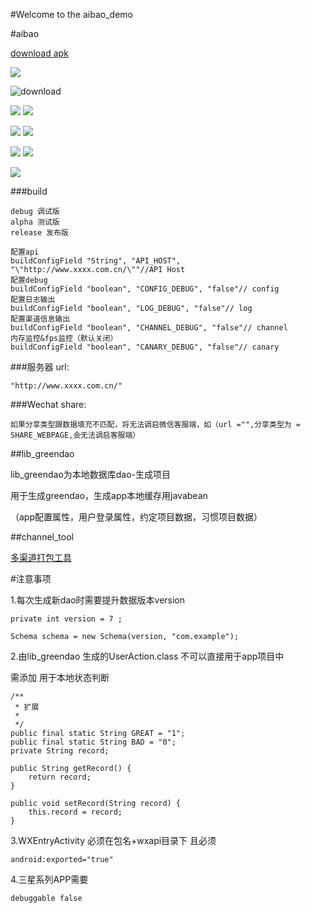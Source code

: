 #Welcome to the aibao_demo


        
#aibao

[download  apk](http://fir.im/5xv5)

<a href="https://play.google.com/store/apps/details?id=com.mytian.lb">
    <img src="https://raw.github.com/jpardogo/ListBuddies/master/art/google_play%20badge.png"/>
 </a>

![download](https://github.com/tengbinlive/aibao_demo/blob/master/image/download.png)


![](https://github.com/tengbinlive/aibao_demo/blob/master/image/demo.gif)                       ![](https://github.com/tengbinlive/aibao_demo/blob/master/image/demo2.gif)

![](https://github.com/tengbinlive/aibao_demo/blob/master/image/demo3.gif)                      ![](https://github.com/tengbinlive/aibao_demo/blob/master/image/demo4.gif)

![](https://github.com/tengbinlive/aibao_demo/blob/master/image/demo5.gif)                      ![](https://github.com/tengbinlive/aibao_demo/blob/master/image/demo6.gif)

![](https://github.com/tengbinlive/aibao_demo/blob/master/image/demo7.gif)


###build

    debug 调试版
    alpha 测试版
    release 发布版
    
    配置api
    buildConfigField "String", "API_HOST", "\"http://www.xxxx.com.cn/\""//API Host 
    配置debug
    buildConfigField "boolean", "CONFIG_DEBUG", "false"// config
    配置日志输出
    buildConfigField "boolean", "LOG_DEBUG", "false"// log
    配置渠道信息输出
    buildConfigField "boolean", "CHANNEL_DEBUG", "false"// channel
    内存监控&fps监控（默认关闭）
    buildConfigField "boolean", "CANARY_DEBUG", "false"// canary


###服务器 url:

    "http://www.xxxx.com.cn/"
    
###Wechat share:

    如果分享类型跟数据填充不匹配，将无法调启微信客服端，如（url ="",分享类型为 = SHARE_WEBPAGE,会无法调启客服端）


##lib_greendao

lib_greendao为本地数据库dao-生成项目

用于生成greendao，生成app本地缓存用javabean 

（app配置属性，用户登录属性，约定项目数据，习惯项目数据）

##channel_tool

[多渠道打包工具](https://github.com/tengbinlive/aibao_demo/blob/master/channel_tool/README.md)



#注意事项

1.每次生成新dao时需要提升数据版本version

    private int version = 7 ;

    Schema schema = new Schema(version, "com.example");

2.由lib_greendao 生成的UserAction.class 不可以直接用于app项目中 

需添加 用于本地状态判断

    /**
     * 扩展
     *
     */
    public final static String GREAT = "1";
    public final static String BAD = "0";
    private String record;

    public String getRecord() {
        return record;
    }

    public void setRecord(String record) {
        this.record = record;
    }

    
3.WXEntryActivity 必须在包名+wxapi目录下 且必须

    android:exported="true"
    
4.三星系列APP需要

    debuggable false

 
